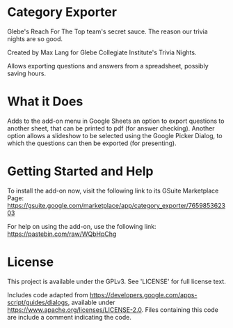 # Category Exporter
Glebe's Reach For The Top team's secret sauce. The reason our trivia nights are so good.

Created by Max Lang for Glebe Collegiate Institute's Trivia Nights.

Allows exporting questions and answers from a spreadsheet, possibly saving hours.

# What it Does
Adds to the add-on menu in Google Sheets an option to export questions to another sheet, that can be printed to pdf (for answer checking). Another option allows a slideshow to be selected using the Google Picker Dialog, to which the questions can then be exported (for presenting).

# Getting Started and Help
To install the add-on now, visit the following link to its GSuite Marketplace Page:
https://gsuite.google.com/marketplace/app/category_exporter/765985362303

For help on using the add-on, use the following link:
https://pastebin.com/raw/WQbHpChg

# License
This project is available under the GPLv3. See 'LICENSE' for full license text.

Includes code adapted from https://developers.google.com/apps-script/guides/dialogs, available under https://www.apache.org/licenses/LICENSE-2.0. Files containing this code are include a comment indicating the code.
